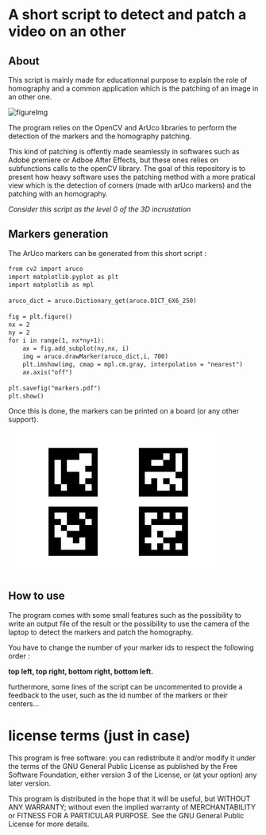 # A short script to detect and patch a video on an other

## About

This script is mainly made for educationnal purpose to explain the role of homography and a common application which is the patching of an image in an other one.


![figureImg](aruco_detect_fridge3.gif)

The program relies on the OpenCV and ArUco libraries to perform the detection of the markers and the homography patching.

This kind of patching is offently made seamlessly in softwares such as Adobe premiere or Adboe After Effects, but these ones relies on subfunctions calls to the openCV library. The goal of this repository is to present how heavy software uses the patching method with a more pratical view which is the detection of corners (made with arUco markers) and the patching with an homography.

_Consider this script as the level 0 of the 3D incrustation_

## Markers generation

The ArUco markers can be generated from this short script :

```
from cv2 import aruco
import matplotlib.pyplot as plt
import matplotlib as mpl

aruco_dict = aruco.Dictionary_get(aruco.DICT_6X6_250)

fig = plt.figure()
nx = 2
ny = 2
for i in range(1, nx*ny+1):
    ax = fig.add_subplot(ny,nx, i)
    img = aruco.drawMarker(aruco_dict,i, 700)
    plt.imshow(img, cmap = mpl.cm.gray, interpolation = "nearest")
    ax.axis("off")

plt.savefig("markers.pdf")
plt.show()
```

Once this is done, the markers can be printed on a board (or any other support).

![markers](markers.png)

## How to use

The program comes with some small features such as the possibility to write an output file of the result or the possibility to use the camera of the laptop to detect the markers and patch the homography.

You have to change the number of your marker ids to respect the following order :

**top left, top right, bottom right, bottom left.**

furthermore, some lines of the script can be uncommented to provide a feedback to the user, such as the id number of the markers or their centers...

# license terms (just in case)

This program is free software: you can redistribute it and/or modify it under the terms of the GNU General Public License as published by the Free Software Foundation, either version 3 of the License, or (at your option) any later version.

This program is distributed in the hope that it will be useful, but WITHOUT ANY WARRANTY; without even the implied warranty of MERCHANTABILITY or FITNESS FOR A PARTICULAR PURPOSE. See the GNU General Public License for more details.